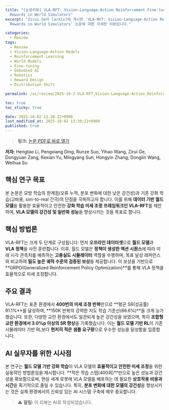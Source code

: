 ```yaml
---
title: "[논문리뷰] VLA-RFT: Vision-Language-Action Reinforcement Fine-tuning with Verified
  Rewards in World Simulators"
excerpt: "Zirui Ge이 [arXiv]에 게시한 'VLA-RFT: Vision-Language-Action Reinforcement Fine-tuning with Verified
  Rewards in World Simulators' 논문에 대한 자세한 리뷰입니다."

categories:
  - Review
tags:
  - Review
  - Vision-Language-Action Models
  - Reinforcement Learning
  - World Models
  - Fine-tuning
  - Embodied AI
  - Robotics
  - Reward Design
  - Distribution Shift

permalink: /ai/review/2025-10-2-VLA-RFT_Vision-Language-Action_Reinforcement_Fine-tuning_with_Verified_Rewards_in_World_Simulators/

toc: true
toc_sticky: true

date: 2025-10-02 13:30:22+0900
last_modified_at: 2025-10-02 13:30:22+0900
published: true
---
```

> **링크:** [논문 PDF로 바로 열기](https://arxiv.org/abs/2510.00406)

**저자:** Hengtao Li, Pengxiang Ding, Runze Suo, Yihao Wang, Zirui Ge, Dongyuan Zang, Kexian Yu, Mingyang Sun, Hongyin Zhang, Donglin Wang, Weihua Su



## 핵심 연구 목표
본 논문은 모방 학습의 한계점(오류 누적, 분포 변화에 대한 낮은 강건성)과 기존 강화 학습(고비용, sim-to-real 간극)의 단점을 극복하고자 합니다. 이를 위해 **데이터 기반 월드 모델**을 활용한 효율적이고 안전한 **강화 학습 미세 조정 프레임워크인 VLA-RFT**를 제안하여, **VLA 모델의 강건성 및 일반화 성능**을 향상시키는 것을 목표로 합니다.

## 핵심 방법론
VLA-RFT는 크게 두 단계로 구성됩니다: 먼저 **오프라인 데이터셋**으로 **월드 모델**과 **VLA 정책**을 사전 훈련합니다. 이후, 월드 모델은 **정책이 생성한 액션 시퀀스**에 따라 미래 시각 관측치를 예측하는 **고충실도 시뮬레이터** 역할을 수행하며, 목표 달성 레퍼런스와 비교하여 **밀도 높은 궤적 수준의 검증된 보상**을 제공합니다. 이 보상을 기반으로 **GRPO(Generalized Reinforcement Policy Optimization)**를 통해 VLA 정책을 효율적으로 미세 조정합니다.

## 주요 결과
VLA-RFT는 표준 환경에서 **400번의 미세 조정 반복**만으로 **평균 SR(성공률) 91.1%**를 달성하며, **150K 반복의 강력한 지도 학습 기준선(86.6%)**을 크게 능가했습니다. 또한, 다양한 교란 환경에서도 일관되게 높은 강건성을 보였으며, 특히 **조합형 교란 환경에서 3.0%p 이상의 SR 향상**을 기록했습니다. 이는 **월드 모델 기반 RL**이 기존 시뮬레이터 기반 RL보다 **현저히 적은 샘플 요구량**으로 우수한 성능을 달성함을 입증합니다.

## AI 실무자를 위한 시사점
본 연구는 **월드 모델 기반 강화 학습**이 VLA 모델의 **효율적이고 안전한 미세 조정**을 위한 실용적인 방법론임을 제시합니다. **적은 학습 스텝(400회)**만으로 높은 성능과 강건성을 확보함으로써, 현실 세계 로봇에 VLA 모델을 배포하는 데 필요한 **상호작용 비용과 시간**을 획기적으로 줄일 수 있습니다. 특히, **분포 변화에 대한 모델의 강건성**을 향상시키는 것은 실제 환경에서의 신뢰성 있는 AI 시스템 구축에 매우 중요합니다.

> ⚠️ **알림:** 이 리뷰는 AI로 작성되었습니다.
